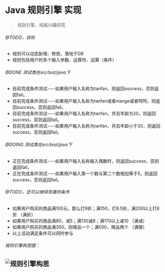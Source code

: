 # Java 规则引擎 实现
> 规则引擎，纯属兴趣研究

###### @TODO，目标
- 规则可以动态新增、修改，落地于DB
- 规则包括用户的多个输入参数、运算符、运算（条件）

###### @DONE 测试类在src/test/java下
- 目前完成条件测试----如果用户输入名称为tanfan，则返回success，否则返回fail。<br/>
- 目前完成条件测试----如果用户输入名称为tanfan或者niange或者呵呵，则返回success，否则返回fail。
- 目前完成条件测试----如果用户输入名称为tanfan，并且年龄为20，则返回success，否则返回fail。
- 目前完成条件测试----如果用户输入名称为tanfan，并且年龄小于20，则返回success，否则返回fail。


###### @DOING 测试类在src/test/java下
- 正在完成条件测试----如果用户输入名称输入偶数时，则返回success，否则返回fail。
- 正在完成条件测试----如果用户输入第一个数与第二个数相加等于5，则返回success，否则返回fail。

###### @TODO，还可以继续完善的条件
- 如果用户购买的商品满100元，那么打9折；满150，打8.5折，满200以上打8折 	（满折）
- 如果用户购买的商品满80，减5；满130减8；满170以上减10				（满减）
- 如果用户购买的商品满300，则赠品一个；满500，赠品两个					（满赠）
- 以上活动满足条件可以同时参与

###### 规则引擎构思图：<br/>
![规则引擎构思](https://github.com/linian365boy/rule-core/blob/master/src/main/resources/%E8%A7%84%E5%88%99%E5%BC%95%E6%93%8E%E6%9E%84%E6%80%9D.png)
--- 
